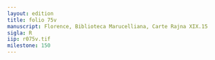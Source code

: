 ```yaml
---
layout: edition
title: folio 75v
manuscript: Florence, Biblioteca Marucelliana, Carte Rajna XIX.15
sigla: R
iip: r075v.tif
milestone: 150
---
```

